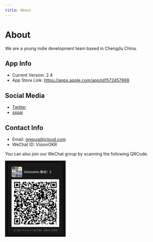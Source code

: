 ```yaml
---
title: About
---
```


# About

We are a young indie development team based in Chengdu China.

## App Info

- Current Version: 2.4
- App Store Link: https://apps.apple.com/app/id1572457968

## Social Media

- [Twitter](https://twitter.com/boilingKai)
- [sspai](https://sspai.com/app/Vision%20-%20%E4%B8%AA%E4%BA%BA%20OKR%20%E7%AE%A1%E7%90%86)

## Contact Info

- Email: grepug@icloud.com
- WeChat ID: VisionOKR

You can also join our WeChat group by scanning the following QRCode.

<img src="static/img/wechat-group.jpeg" width="200" />
